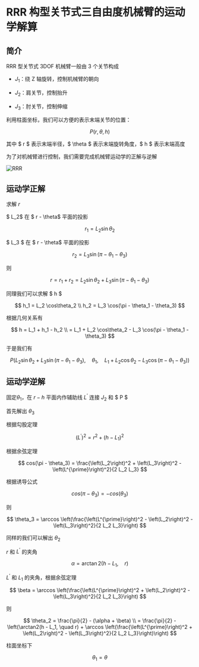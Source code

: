 # RRR 构型关节式三自由度机械臂的运动学解算

## 简介

RRR 型关节式 3DOF 机械臂一般由 3 个关节构成

- $J_1$：绕 Z 轴旋转，控制机械臂的朝向

- $J_2$：肩关节，控制抬升

- $J_3$：肘关节，控制伸缩

利用柱面坐标，我们可以方便的表示末端关节的位置：

$$
P(r, \theta, h)
$$

其中 $ r $ 表示末端半径，$ \theta $ 表示末端旋转角度，$ h $ 表示末端高度

为了对机械臂进行控制，我们需要完成机械臂运动学的正解与逆解

![RRR](https://gitee.com/LanternCX/picx-images-hosting/raw/master/2025-08-06/RRR.8l0ek3xllt.svg)

## 运动学正解

求解 $r$

$ L_2$ 在 $ r - \theta$ 平面的投影

$$
r_1 = L_2 \sin\theta_2
$$

$ L_3 $ 在 $ r - \theta$ 平面的投影

$$
r_2 = L_3 \sin(\pi - \theta_1 - \theta_3)
$$

则

$$
r = r_1 + r_2 = L_2\sin\theta_2 +L_3 \sin(\pi - \theta_1 - \theta_3)
$$

同理我们可以求解 $ h $

$$
h_1 = L_2 \cos\theta_2 \\
h_2 = L_3 \cos(\pi - \theta_1 - \theta_3)
$$

根据几何关系有

$$
h = L_1 + h_1 - h_2 \\
= L_1 + L_2 \cos\theta_2 - L_3 \cos(\pi - \theta_1 - \theta_3)
$$

于是我们有

$$
P(L_2\sin\theta_2 +L_3 \sin(\pi - \theta_1 - \theta_3),\quad \theta_1 ,\quad L_1 + L_2 \cos\theta_2 - L_3 \cos(\pi - \theta_1 - \theta_3))
$$

## 运动学逆解

固定$\theta_1$，在 $r-h$ 平面内作辅助线 $L^{\prime}$ 连接 $J_2$ 和 $ P $

首先解出 $\theta_3$

根据勾股定理

$$
\left(L^{\prime}\right)^2 = r^2 + (h - L_1)^2
$$

根据余弦定理

$$
cos(\pi - \theta_3) = \frac{\left(L_2\right)^2 + \left(L_3\right)^2 - \left(L^{\prime}\right)^2}{2 L_2 L_3}
$$

根据诱导公式

$$
cos(\pi - \theta_3) = -cos(\theta_3)
$$

则

$$
\theta_3 = \arccos \left(\frac{\left(L^{\prime}\right)^2 - \left(L_2\right)^2 - \left(L_3\right)^2}{2 L_2 L_3}\right)
$$

同样的我们可以解出 $\theta_2$

$r$ 和 $L^{\prime}$ 的夹角

$$
\alpha = \arctan2(h - L_1, \quad r)
$$

$L^{\prime}$ 和 $L_1$ 的夹角，根据余弦定理

$$
\beta = \arccos \left(\frac{\left(L^{\prime}\right)^2 + \left(L_2\right)^2 - \left(L_3\right)^2}{2 L_2 L_3}\right)
$$

则

$$
\theta_2 = \frac{\pi}{2} - (\alpha + \beta) \\
 = \frac{\pi}{2} - \left(\arctan2(h - L_1, \quad r) + \arccos \left(\frac{\left(L^{\prime}\right)^2 + \left(L_2\right)^2 - \left(L_3\right)^2}{2 L_2 L_3}\right)\right)
$$

柱面坐标下

$$
\theta_1 = \theta
$$
